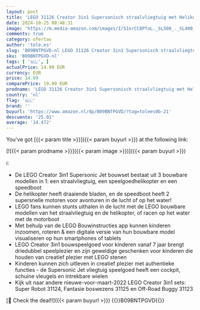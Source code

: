 ```yaml
---
layout: post
title: 'LEGO 31126 Creator 3in1 Supersonisch straalvliegtuig met Helikopter en Speedboot Bouwopties  Creatief Constructie Speelgoed voor Jongens en Meisjes'
date: 2024-10-25 08:48:31
image: 'https://m.media-amazon.com/images/I/51orCC8PfoL._SL500_._SL400_.jpg'
comments: true
category: ofertas
author: 'tole.es'
slug: 'B09BNTPGVD-nl LEGO 31126 Creator 3in1 Supersonisch straalvliegtuig met...'
sku: 'B09BNTPGVD-nl'
tags: [ '🇳🇱', ]
actualPrice: 14.99 EUR
currency: EUR
price: 14.99
comparePrice: 19.99 EUR
prodname: 'LEGO 31126 Creator 3in1 Supersonisch straalvliegtuig met Helikopter en Speedboot Bouwopties  Creatief Constructie Speelgoed voor Jongens en Meisjes'
country: 'nl'
flag: '🇳🇱'
brand: ''
buyurl: 'https://www.amazon.nl/dp/B09BNTPGVD/?tag=tolees0b-21'
descuento: '25.01'
average: '14.472'
---
```


You've got [{{< param title >}}]({{< param buyurl >}}) at the following link:

[![{{< param prodname >}}]({{< param image >}})]({{< param buyurl >}})

ℹ️:

- De LEGO Creator 3in1 Supersonic Jet bouwset bestaat uit 3 bouwbare modellen in 1: een straalvliegtuig, een speelgoedhelikopter en een speedboot
- De helikopter heeft draaiende bladen, en de speedboot heeft 2 supersnelle motoren voor avonturen in de lucht of op het water!
- LEGO fans kunnen stunts uithalen in de lucht met de LEGO bouwbare modellen van het straalvliegtuig en de helikopter, of racen op het water met de motorboot
- Met behulp van de LEGO Bouwinstructies app kunnen kinderen inzoomen, roteren & een digitale versie van hun bouwbare model visualiseren op hun smartphones of tablets
- LEGO Creator 3in1 bouwspeelgoed voor kinderen vanaf 7 jaar brengt driedubbel speelplezier en zijn geweldige geschenken voor kinderen die houden van creatief plezier met LEGO stenen
- Kinderen kunnen zich uitleven in creatief plezier met authentieke functies - de Supersonic Jet vliegtuig speelgoed heeft een cockpit, schuine vleugels en intrekbare wielen
- Kijk uit naar andere nieuwe-voor-maart-2022 LEGO Creator 3in1 sets: Super Robot 31124, Fantasie boswezens 31125 en Off-Road Buggy 31123

[🛒 Check the deal!!]({{< param buyurl >}})
{{<world>}}B09BNTPGVD{{</world>}}
